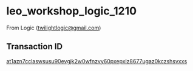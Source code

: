 # leo_workshop_logic_1210

From Logic (twilightlogic@gmail.com)

## Transaction ID

[at1azn7cclaswsusu90evgjk2w0wfnzvy60pxepxlz8677ugaz0kczshsvxxs](https://aleo123.io/transactionDetail/at1azn7cclaswsusu90evgjk2w0wfnzvy60pxepxlz8677ugaz0kczshsvxxs)
